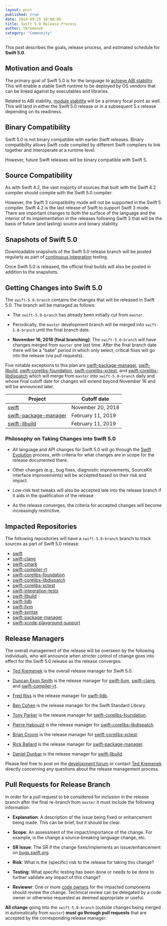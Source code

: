 ```yaml
---
layout: post
published: true
date: 2018-09-25 10:00:00
title: Swift 5.0 Release Process
author: tkremenek
category: "Community"
---
```


This post describes the goals, release process, and estimated schedule for
**Swift 5.0**.

## Motivation and Goals

The primary goal of Swift 5.0 is for the language to
[achieve ABI stability](/abi-stability/).  This will enable a stable Swift
runtime to be deployed by OS vendors that can be linked against by executables
and libraries.

Related to ABI stability, [module stability](https://forums.swift.org/t/plan-for-module-stability/14551)
will be a primary focal point as well.  This will
land in either the Swift 5.0 release or in a subsequent 5.x release
depending on its readiness.

## Binary Compatibility

Swift 5.0 is not binary compatible with earlier Swift releases.  Binary
compatibility allows Swift code compiled by different Swift compilers to
link together and interoperate at a runtime level.

However, future Swift releases will be binary compatible with Swift 5.

## Source Compatibility

As with Swift 4.2, the vast majority of sources that built with the Swift 4.2
compiler should compile with the Swift 5.0 compiler.

However, the Swift 3 compatibility mode will not be supported in the Swift 5
compiler.  Swift 4.2 is the last release of Swift to support Swift 3 mode.
There are important changes to both the surface of the language and the
interior of its implementation in the releases following Swift 3 that will be
the basis of future (and lasting) source and binary stability.

## Snapshots of Swift 5.0

Downloadable snapshots of the Swift 5.0 release branch will be posted
regularly as part of [continuous integration](https://ci.swift.org) testing.

Once Swift 5.0 is released, the official final builds will also be posted in
addition to the snapshots.

## Getting Changes into Swift 5.0

The `swift-5.0-branch` contains the changes that will be released in Swift
5.0.  The branch will be managed as follows:

* The `swift-5.0-branch` has already been initially cut from `master`.

* Periodically, the `master` development branch will be merged into
  `swift-5.0-branch` until the final branch date.

* **November 16, 2018 (final branching)**: The `swift-5.0-branch` will have
  changes merged from `master` one last time.  After the final branch date
  there will be a "bake" period in which only select, critical fixes will go
  into the release (via pull requests).

Five notable exceptions to this plan are [swift-package-manager],
[swift-llbuild], [swift-corelibs-foundation], [swift-corelibs-xctest], and
[swift-corelibs-libdispatch] which
will merge from `master` into `swift-5.0-branch` daily and whose final cutoff
date for changes will extend beyond November 16 and will be announced later.

| Project  | Cutoff date  |
|---|---|
|  [swift] |  November 20, 2018 |
|  [swift-package-manager] |  February 11, 2019 |
|  [swift-llbuild] |  February 11, 2019 |

### Philosophy on Taking Changes into Swift 5.0

- All language and API changes for Swift 5.0 will go through the [Swift
  Evolution](https://github.com/swiftlang/swift-evolution) process, with criteria
  for what changes are in scope for the release documented there.

- Other changes (e.g., bug fixes, diagnostic improvements, SourceKit interface
  improvements) will be accepted based on their risk and impact.

- Low-risk test tweaks will also be accepted late into the release branch if
  it aids in the qualification of the release.

- As the release converges, the criteria for accepted changes will become
  increasingly restrictive.

## Impacted Repositories

The following repositories will have a `swift-5.0-branch` branch to track
sources as part of Swift 5.0 release:

* [swift]
* [swift-clang]
* [swift-cmark]
* [swift-compiler-rt]
* [swift-corelibs-foundation]
* [swift-corelibs-libdispatch]
* [swift-corelibs-xctest]
* [swift-integration-tests]
* [swift-llbuild]
* [swift-lldb]
* [swift-llvm]
* [swift-syntax]
* [swift-package-manager]
* [swift-xcode-playground-support]

## Release Managers

The overall management of the release will be overseen by the following
individuals, who will announce when stricter control of change goes into
effect for the Swift 5.0 release as the release converges:

- [Ted Kremenek] is the overall release manager for Swift 5.0.

- [Duncan Exon Smith](https://github.com/dexonsmith) is the release manager for
  [swift-llvm], [swift-clang], and [swift-compiler-rt].

- [Fred Riss](https://github.com/orgs/apple/people/fredriss) is the release manager for [swift-lldb].

- [Ben Cohen](https://github.com/airspeedswift) is the release manager for the
  Swift Standard Library.

- [Tony Parker](https://github.com/parkera) is the release manager for
  [swift-corelibs-foundation].

- [Pierre Habouzit](https://github.com/MadCoder) is the release manager for
  [swift-corelibs-libdispatch].

- [Brian Croom](https://github.com/briancroom) is the release manager for
  [swift-corelibs-xctest].

- [Rick Ballard](https://github.com/rballard) is the release manager for
  [swift-package-manager].

- [Daniel Dunbar](https://github.com/ddunbar) is the release manager for
  [swift-llbuild].

Please feel free to post on the [development forum](https://forums.swift.org/c/development/compiler)
or contact [Ted Kremenek] directly concerning any questions about the release management
process.

## Pull Requests for Release Branch

In order for a pull request to be considered for inclusion in the release
branch after the final re-branch from `master` it must include the following
information:

- **Explanation**: A description of the issue being fixed or enhancement being
  made.  This can be brief, but it should be clear.

- **Scope**: An assessment of the impact/importance of the change. For
  example, is the change a source-breaking language change, etc.

- **SR Issue**: The SR if the change fixes/implements an issue/enhancement on
  [bugs.swift.org](https://bugs.swift.org).

- **Risk**: What is the (specific) risk to the release for taking this change?

- **Testing**: What specific testing has been done or needs to be done to
  further validate any impact of this change?

- **Reviewer**: One or more [code owners](/community/#code-owners)
  for the impacted components should review the change. Technical review can
  be delegated by a code owner or otherwise requested as deemed appropriate or
  useful.

**All change** going into the `swift-5.0-branch` (outside changes being merged
in automatically from `master`) **must go through pull requests** that are
accepted by the corresponding release manager.

[Ted Kremenek]: https://github.com/tkremenek
[swift]: https://github.com/apple/swift
[swift-llvm]: https://github.com/apple/swift-llvm
[swift-clang]: https://github.com/apple/swift-clang
[swift-lldb]: https://github.com/apple/swift-lldb
[swift-cmark]: https://github.com/swiftlang/swift-cmark
[swift-syntax]: https://github.com/swiftlang/swift-syntax
[swift-llbuild]: https://github.com/swiftlang/swift-llbuild
[swift-compiler-rt]: https://github.com/apple/swift-compiler-rt
[swift-package-manager]: https://github.com/swiftlang/swift-package-manager
[swift-corelibs-foundation]: https://github.com/swiftlang/swift-corelibs-foundation
[swift-corelibs-libdispatch]: https://github.com/apple/swift-corelibs-libdispatch
[swift-xcode-playground-support]: https://github.com/apple/swift-xcode-playground-support
[swift-integration-tests]: https://github.com/swiftlang/swift-integration-tests
[swift-corelibs-xctest]: https://github.com/swiftlang/swift-corelibs-xctest
